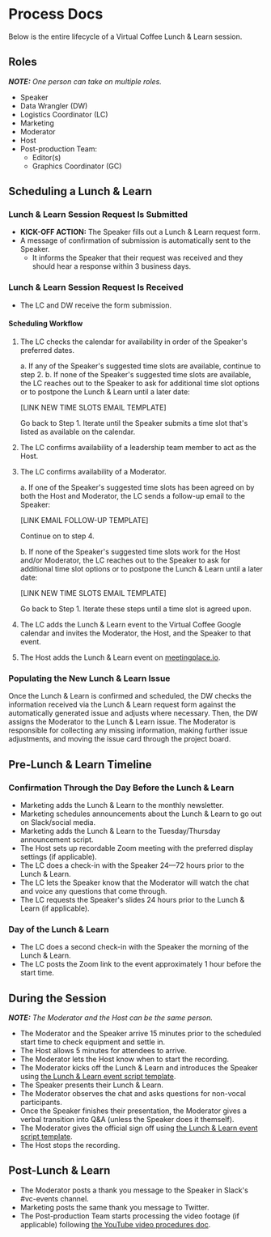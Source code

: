 # Process Docs

Below is the entire lifecycle of a Virtual Coffee Lunch & Learn session.

## Roles

_**NOTE:** One person can take on multiple roles._

- Speaker
- Data Wrangler (DW)
- Logistics Coordinator (LC)
- Marketing
- Moderator
- Host
- Post-production Team:
  - Editor(s)
  - Graphics Coordinator (GC)

## Scheduling a Lunch & Learn

### Lunch & Learn Session Request Is Submitted

- **KICK-OFF ACTION:** The Speaker fills out a Lunch & Learn request form.
- A message of confirmation of submission is automatically sent to the Speaker.
  - It informs the Speaker that their request was received and they should hear a response within 3 business days.

### Lunch & Learn Session Request Is Received

- The LC and DW receive the form submission.

#### Scheduling Workflow

1. The LC checks the calendar for availability in order of the Speaker's preferred dates.

   a. If any of the Speaker's suggested time slots are available, continue to step 2.
   b. If none of the Speaker's suggested time slots are available, the LC reaches out to the Speaker to ask for additional time slot options or to postpone the Lunch & Learn until a later date:

   [LINK NEW TIME SLOTS EMAIL TEMPLATE] <!-- TODO -->

   Go back to Step 1. Iterate until the Speaker submits a time slot that's listed as available on the calendar.

2. The LC confirms availability of a leadership team member to act as the Host.
3. The LC confirms availability of a Moderator.

   a. If one of the Speaker's suggested time slots has been agreed on by both the Host and Moderator, the LC sends a follow-up email to the Speaker:

   [LINK EMAIL FOLLOW-UP TEMPLATE] <!-- TODO -->

   Continue on to step 4.

   b. If none of the Speaker's suggested time slots work for the Host and/or Moderator, the LC reaches out to the Speaker to ask for additional time slot options or to postpone the Lunch & Learn until a later date:

   [LINK NEW TIME SLOTS EMAIL TEMPLATE] <!-- TODO -->

   Go back to Step 1. Iterate these steps until a time slot is agreed upon.

4. The LC adds the Lunch & Learn event to the Virtual Coffee Google calendar and invites the Moderator, the Host, and the Speaker to that event.
5. The Host adds the Lunch & Learn event on [meetingplace.io](https://meetingplace.io/virtual-coffee/events).

### Populating the New Lunch & Learn Issue

Once the Lunch & Learn is confirmed and scheduled, the DW checks the information received via the Lunch & Learn request form against the automatically generated issue and adjusts where necessary. Then, the DW assigns the Moderator to the Lunch & Learn issue. The Moderator is responsible for collecting any missing information, making further issue adjustments, and moving the issue card through the project board.

## Pre-Lunch & Learn Timeline

### Confirmation Through the Day Before the Lunch & Learn

- Marketing adds the Lunch & Learn to the monthly newsletter.
- Marketing schedules announcements about the Lunch & Learn to go out on Slack/social media.
- Marketing adds the Lunch & Learn to the Tuesday/Thursday announcement script.
- The Host sets up recordable Zoom meeting with the preferred display settings (if applicable).
- The LC does a check-in with the Speaker 24—72 hours prior to the Lunch & Learn.
- The LC lets the Speaker know that the Moderator will watch the chat and voice any questions that come through.
- The LC requests the Speaker's slides 24 hours prior to the Lunch & Learn (if applicable).

### Day of the Lunch & Learn

- The LC does a second check-in with the Speaker the morning of the Lunch & Learn.
- The LC posts the Zoom link to the event approximately 1 hour before the start time.

## During the Session

_**NOTE:** The Moderator and the Host can be the same person._

- The Moderator and the Speaker arrive 15 minutes prior to the scheduled start time to check equipment and settle in.
- The Host allows 5 minutes for attendees to arrive.
- The Moderator lets the Host know when to start the recording.
- The Moderator kicks off the Lunch & Learn and introduces the Speaker using [the Lunch & Learn event script template](/lunch-and-learns/event-script-template.md#intro).
- The Speaker presents their Lunch & Learn.
- The Moderator observes the chat and asks questions for non-vocal participants.
- Once the Speaker finishes their presentation, the Moderator gives a verbal transition into Q&A (unless the Speaker does it themself).
- The Moderator gives the official sign off using [the Lunch & Learn event script template](/lunch-and-learns/event-script-template.md#outro).
- The Host stops the recording.

## Post-Lunch & Learn

- The Moderator posts a thank you message to the Speaker in Slack's #vc-events channel.
- Marketing posts the same thank you message to Twitter.
- The Post-production Team starts processing the video footage (if applicable) following [the YouTube video procedures doc](/procedures/youtube.md).
